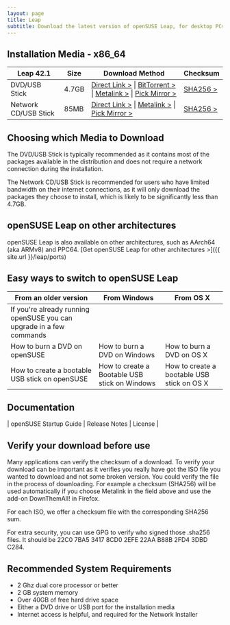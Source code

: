 ```yaml
---
layout: page
title: Leap
subtitle: Download the latest version of openSUSE Leap, for desktop PCs, laptops, and servers. 
---
```

## Installation Media - x86_64

| Leap 42.1 | Size | Download Method | Checksum |
| --------- | ---- | --------------- | -------- |
| DVD/USB Stick | 4.7GB | [Direct Link >](http://download.opensuse.org/distribution/leap/42.1/iso/openSUSE-Leap-42.1-DVD-x86_64.iso) \| [BitTorrent >](http://download.opensuse.org/distribution/leap/42.1/iso/openSUSE-Leap-42.1-DVD-x86_64.iso.torrent) \| [Metalink >](http://download.opensuse.org/distribution/leap/42.1/iso/openSUSE-Leap-42.1-DVD-x86_64.iso.meta4) \| [Pick Mirror >](http://download.opensuse.org/distribution/leap/42.1/iso/openSUSE-Leap-42.1-DVD-x86_64.iso?mirrorlist) | [SHA256 >](http://download.opensuse.org/distribution/leap/42.1/iso/openSUSE-Leap-42.1-DVD-x86_64.iso.sha256) |
| Network CD/USB Stick | 85MB | [Direct Link >](http://download.opensuse.org/distribution/leap/42.1/iso/openSUSE-Leap-42.1-NET-x86_64.iso) \| [Metalink >](http://download.opensuse.org/distribution/leap/42.1/iso/openSUSE-Leap-42.1-NET-x86_64.iso.meta4) \| [Pick Mirror >](http://download.opensuse.org/distribution/leap/42.1/iso/openSUSE-Leap-42.1-NET-x86_64.iso?mirrorlist) | [SHA256 >](http://download.opensuse.org/distribution/leap/42.1/iso/openSUSE-Leap-42.1-NET-x86_64.iso.sha256) |

## Choosing which Media to Download

The DVD/USB Stick is typically recommended as it contains most of the packages available in the distribution and does not require a network connection during the installation.

The Network CD/USB Stick is recommended for users who have limited bandwidth on their internet connections, as it will only download the packages they choose to install, which is likely to be significantly less than 4.7GB.

## openSUSE Leap on other architectures
openSUSE Leap is also available on other architectures, such as AArch64 (aka ARMv8) and PPC64. [Get openSUSE Leap for other architectures >]({{ site.url }}/leap/ports)

## Easy ways to switch to openSUSE Leap

| From an older version | From Windows | From OS X |
| --------------------- | ------------ | --------- |
| If you're already running openSUSE you can upgrade in a few commands |   |   |
| How to burn a DVD on openSUSE | How to burn a DVD on Windows | How to burn a DVD on OS X |
| How to create a bootable USB stick on openSUSE | How to create a Bootable USB stick on Windows | How to create a bootable USB stick on OS X |

## Documentation

| openSUSE Startup Guide | Release Notes | License |

## Verify your download before use

Many applications can verify the checksum of a download. To verify your download can be important as it verifies you really have got the ISO file you wanted to download and not some broken version. You could verify the file in the process of downloading. For example a checksum (SHA256) will be used automatically if you choose Metalink in the field above and use the add-on DownThemAll! in Firefox.

For each ISO, we offer a checksum file with the corresponding SHA256 sum. 

For extra security, you can use GPG to verify who signed those .sha256 files. It should be 22C0 7BA5 3417 8CD0 2EFE 22AA B88B 2FD4 3DBD C284.

## Recommended System Requirements

* 2 Ghz dual core processor or better
* 2 GB system memory
* Over 40GB of free hard drive space
* Either a DVD drive or USB port for the installation media
* Internet access is helpful, and required for the Network Installer
